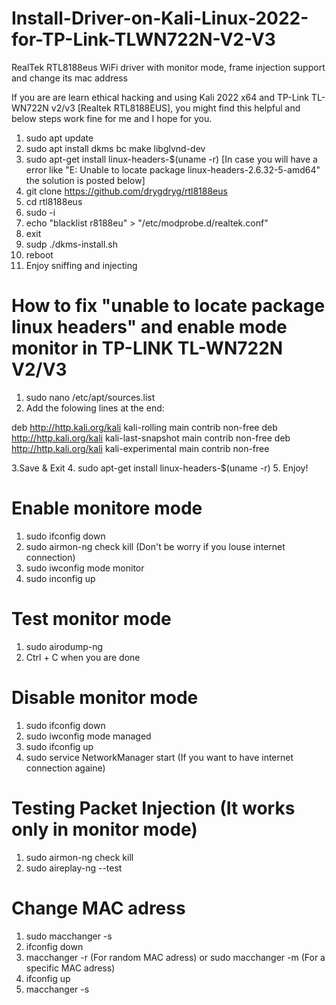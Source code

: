 # Install-Driver-on-Kali-Linux-2022-for-TP-Link-TLWN722N-V2-V3
RealTek RTL8188eus WiFi driver with monitor mode, frame injection support and change its mac address


If you are are learn ethical hacking and using Kali 2022 x64 and TP-Link TL-WN722N v2/v3 [Realtek RTL8188EUS], you might find this helpful and below steps work fine for me and I hope for you.


1. sudo apt update
2. sudo apt install dkms bc make libglvnd-dev
3. sudo apt-get install linux-headers-$(uname -r) [In case you will have a error like "E: Unable to locate package linux-headers-2.6.32-5-amd64" the solution is posted below]
4. git clone https://github.com/drygdryg/rtl8188eus
5. cd rtl8188eus
6. sudo -i
7. echo "blacklist r8188eu" > "/etc/modprobe.d/realtek.conf"
8. exit
9. sudp ./dkms-install.sh
10. reboot
11. Enjoy sniffing and injecting


# How to fix "unable to locate package linux headers" and enable mode monitor in TP-LINK TL-WN722N V2/V3

1. sudo nano /etc/apt/sources.list
2. Add the folowing lines at the end:

deb http://http.kali.org/kali kali-rolling main contrib non-free
deb http://http.kali.org/kali kali-last-snapshot main contrib non-free
deb http://http.kali.org/kali kali-experimental main contrib non-free

3.Save & Exit 
4. sudo apt-get install linux-headers-$(uname -r)
5. Enjoy!

# Enable monitore mode 

1. sudo ifconfig <interface name> down
2. sudo airmon-ng check kill (Don't be worry if you louse internet connection)
3. sudo iwconfig <interface name> mode monitor 
4. sudo inconfig <interface name> up

# Test monitor mode

1. sudo airodump-ng <interface name>
2. Ctrl + C when you are done


# Disable monitor mode 

1. sudo ifconfig <interface name> down
2. sudo iwconfig <interface name> mode managed
3. sudo ifconfig <interface name> up
4. sudo service NetworkManager start (If you want to have internet connection againe)

# Testing Packet Injection (It works only in monitor mode)

1. sudo airmon-ng check kill
2. sudo aireplay-ng --test <interface name>

# Change MAC adress

1. sudo macchanger -s <interface name>
2. ifconfig <interface name> down
3. macchanger -r <interface name> (For random MAC adress) or sudo macchanger -m <specific MAC address> <interface name> (For a specific MAC adress)
4. ifconfig <interface name> up
5. macchanger -s <interface name>






